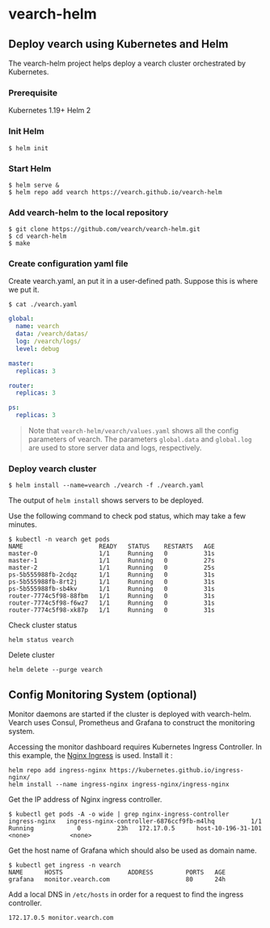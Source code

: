 
# vearch-helm

## Deploy vearch using Kubernetes and Helm

The vearch-helm project helps deploy a vearch cluster orchestrated by Kubernetes.

### Prerequisite 
Kubernetes 1.19+
Helm 2 
 
### Init Helm

``` 
$ helm init
```

### Start Helm

```
$ helm serve &
$ helm repo add vearch https://vearch.github.io/vearch-helm
```

### Add vearch-helm to the local repository

```
$ git clone https://github.com/vearch/vearch-helm.git
$ cd vearch-helm
$ make
```

### Create configuration yaml file

Create vearch.yaml, an put it in a user-defined path. Suppose this is where we put it.

```
$ cat ./vearch.yaml 
```

``` yaml
global:
  name: vearch
  data: /vearch/datas/
  log: /vearch/logs/
  level: debug

master:
  replicas: 3

router:
  replicas: 3

ps:
  replicas: 3

```

> Note that `vearch-helm/vearch/values.yaml` shows all the config parameters of vearch.
> The parameters `global.data` and `global.log` are used to store server data and logs, respectively.


### Deploy vearch cluster
```
$ helm install --name=vearch ./vearch -f ./vearch.yaml
```

The output of `helm install` shows servers to be deployed.

Use the following command to check pod status, which may take a few minutes.

```
$ kubectl -n vearch get pods
NAME                     READY   STATUS    RESTARTS   AGE
master-0                 1/1     Running   0          31s
master-1                 1/1     Running   0          27s
master-2                 1/1     Running   0          25s
ps-5b555988fb-2cdqz      1/1     Running   0          31s
ps-5b555988fb-8rt2j      1/1     Running   0          31s
ps-5b555988fb-sb4kv      1/1     Running   0          31s
router-7774c5f98-88fbm   1/1     Running   0          31s
router-7774c5f98-f6wz7   1/1     Running   0          31s
router-7774c5f98-xk87p   1/1     Running   0          31s
```

Check cluster status

```
helm status vearch
```

Delete cluster

```
helm delete --purge vearch
```


## Config Monitoring System (optional)

Monitor daemons are started if the cluster is deployed with vearch-helm. Vearch uses Consul, Prometheus and Grafana to construct the monitoring system.

Accessing the monitor dashboard requires Kubernetes Ingress Controller. In this example, the [Nginx Ingress](https://github.com/kubernetes/ingress-nginx) is used. Install it :

```
helm repo add ingress-nginx https://kubernetes.github.io/ingress-nginx/
helm install --name ingress-nginx ingress-nginx/ingress-nginx
```

Get the IP address of Nginx ingress controller.

```
$ kubectl get pods -A -o wide | grep nginx-ingress-controller
ingress-nginx   ingress-nginx-controller-6876ccf9fb-m4lhq          1/1     Running            0          23h   172.17.0.5      host-10-196-31-101   <none>           <none>
```

Get the host name of Grafana which should also be used as domain name.

```
$ kubectl get ingress -n vearch
NAME      HOSTS                  ADDRESS         PORTS   AGE
grafana   monitor.vearch.com                     80      24h
```

Add a local DNS in `/etc/hosts` in order for a request to find the ingress controller.

```
172.17.0.5 monitor.vearch.com
```
